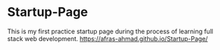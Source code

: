 # Startup-Page
This is my first practice startup page during the process of learning full stack web development.
https://afras-ahmad.github.io/Startup-Page/
